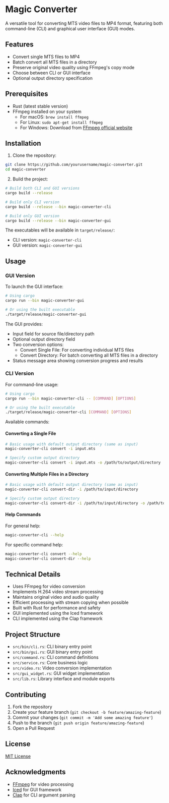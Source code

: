 # Magic Converter

A versatile tool for converting MTS video files to MP4 format, featuring both command-line (CLI) and graphical user interface (GUI) modes.

## Features

- Convert single MTS files to MP4
- Batch convert all MTS files in a directory
- Preserve original video quality using FFmpeg's copy mode
- Choose between CLI or GUI interface
- Optional output directory specification

## Prerequisites

- Rust (latest stable version)
- FFmpeg installed on your system
  - For macOS: `brew install ffmpeg`
  - For Linux: `sudo apt-get install ffmpeg`
  - For Windows: Download from [FFmpeg official website](https://ffmpeg.org/download.html)

## Installation

1. Clone the repository:
```bash
git clone https://github.com/yourusername/magic-converter.git
cd magic-converter
```

2. Build the project:
```bash
# Build both CLI and GUI versions
cargo build --release

# Build only CLI version
cargo build --release --bin magic-converter-cli

# Build only GUI version
cargo build --release --bin magic-converter-gui
```

The executables will be available in `target/release/`:
- CLI version: `magic-converter-cli`
- GUI version: `magic-converter-gui`

## Usage

### GUI Version

To launch the GUI interface:

```bash
# Using cargo
cargo run --bin magic-converter-gui

# Or using the built executable
./target/release/magic-converter-gui
```

The GUI provides:
- Input field for source file/directory path
- Optional output directory field
- Two conversion options:
  - Convert Single File: For converting individual MTS files
  - Convert Directory: For batch converting all MTS files in a directory
- Status message area showing conversion progress and results

### CLI Version

For command-line usage:

```bash
# Using cargo
cargo run --bin magic-converter-cli -- [COMMAND] [OPTIONS]

# Or using the built executable
./target/release/magic-converter-cli [COMMAND] [OPTIONS]
```

Available commands:

#### Converting a Single File

```bash
# Basic usage with default output directory (same as input)
magic-converter-cli convert -i input.mts

# Specify custom output directory
magic-converter-cli convert -i input.mts -o /path/to/output/directory
```

#### Converting Multiple Files in a Directory

```bash
# Basic usage with default output directory (same as input)
magic-converter-cli convert-dir -i /path/to/input/directory

# Specify custom output directory
magic-converter-cli convert-dir -i /path/to/input/directory -o /path/to/output/directory
```

#### Help Commands

For general help:
```bash
magic-converter-cli --help
```

For specific command help:
```bash
magic-converter-cli convert --help
magic-converter-cli convert-dir --help
```

## Technical Details

- Uses FFmpeg for video conversion
- Implements H.264 video stream processing
- Maintains original video and audio quality
- Efficient processing with stream copying when possible
- Built with Rust for performance and safety
- GUI implemented using the Iced framework
- CLI implemented using the Clap framework

## Project Structure

- `src/bin/cli.rs`: CLI binary entry point
- `src/bin/gui.rs`: GUI binary entry point
- `src/command.rs`: CLI command definitions
- `src/service.rs`: Core business logic
- `src/video.rs`: Video conversion implementation
- `src/gui_widget.rs`: GUI widget implementation
- `src/lib.rs`: Library interface and module exports

## Contributing

1. Fork the repository
2. Create your feature branch (`git checkout -b feature/amazing-feature`)
3. Commit your changes (`git commit -m 'Add some amazing feature'`)
4. Push to the branch (`git push origin feature/amazing-feature`)
5. Open a Pull Request

## License

[MIT License](LICENSE)

## Acknowledgments

- [FFmpeg](https://ffmpeg.org/) for video processing
- [Iced](https://iced.rs/) for GUI framework
- [Clap](https://clap.rs/) for CLI argument parsing
